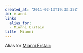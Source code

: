 ```yaml
---
created_at: '2011-02-13T19:33:35Z'
id: Mianni
links:
  alias_for:
  - Mianni Erstain
title: Mianni
---
```


Alias for [Mianni Erstain]

  [Mianni Erstain]: Mianni_Erstain